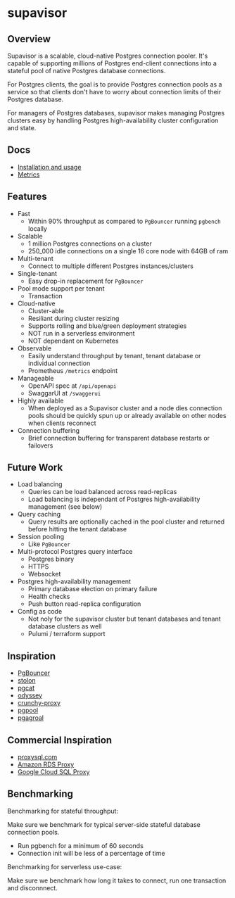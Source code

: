 # supavisor

## Overview

Supavisor is a scalable, cloud-native Postgres connection pooler. It's capable of supporting millions of Postgres end-client connections into a stateful pool of native Postgres database connections.

For Postgres clients, the goal is to provide Postgres connection pools as a service so that clients don't have to worry about connection limits of their Postgres database.

For managers of Postgres databases, supavisor makes managing Postgres clusters easy by handling Postgres high-availability cluster configuration and state.

## Docs

- [Installation and usage](https://github.com/supabase/supavisor/wiki/Installation-and-Usage)
- [Metrics](https://github.com/supabase/supavisor/wiki/Metrics)

## Features

- Fast
  - Within 90% throughput as compared to `PgBouncer` running `pgbench` locally
- Scalable
  - 1 million Postgres connections on a cluster
  - 250_000 idle connections on a single 16 core node with 64GB of ram
- Multi-tenant
  - Connect to multiple different Postgres instances/clusters
- Single-tenant
  - Easy drop-in replacement for `PgBouncer`
- Pool mode support per tenant
  - Transaction
- Cloud-native
  - Cluster-able
  - Resiliant during cluster resizing
  - Supports rolling and blue/green deployment strategies
  - NOT run in a serverless environment
  - NOT dependant on Kubernetes
- Observable
  - Easily understand throughput by tenant, tenant database or individual connection
  - Prometheus `/metrics` endpoint
- Manageable
  - OpenAPI spec at `/api/openapi`
  - SwaggarUI at `/swaggerui`
- Highly available
  - When deployed as a Supavisor cluster and a node dies connection pools should be quickly spun up or already available on other nodes when clients reconnect
- Connection buffering
  - Brief connection buffering for transparent database restarts or failovers

## Future Work

- Load balancing
  - Queries can be load balanced across read-replicas
  - Load balancing is independant of Postgres high-availability management (see below)
- Query caching
  - Query results are optionally cached in the pool cluster and returned before hitting the tenant database
- Session pooling
  - Like `PgBouncer`
- Multi-protocol Postgres query interface
  - Postgres binary
  - HTTPS
  - Websocket
- Postgres high-availability management
  - Primary database election on primary failure
  - Health checks
  - Push button read-replica configuration
- Config as code
  - Not noly for the supavisor cluster but tenant databases and tenant database clusters as well
  - Pulumi / terraform support

## Inspiration

- [PgBouncer](https://www.pgbouncer.org/)
- [stolon](https://github.com/sorintlab/stolon)
- [pgcat](https://github.com/levkk/pgcat)
- [odyssey](https://github.com/yandex/odyssey)
- [crunchy-proxy](https://github.com/CrunchyData/crunchy-proxy)
- [pgpool](https://www.pgpool.net/mediawiki/index.php/Main_Page)
- [pgagroal](https://github.com/agroal/pgagroal)

## Commercial Inspiration

- [proxysql.com](https://proxysql.com/)
- [Amazon RDS Proxy](https://aws.amazon.com/rds/proxy/)
- [Google Cloud SQL Proxy](https://github.com/GoogleCloudPlatform/cloud-sql-proxy)

## Benchmarking

Benchmarking for stateful throughput:

Make sure we benchmark for typical server-side stateful database connection pools.

- Run pgbench for a minimum of 60 seconds
- Connection init will be less of a percentage of time

Benchmarking for serverless use-case:

Make sure we benchmark how long it takes to connect, run one transaction and disconnnect.
